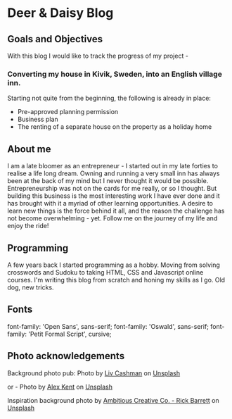 # Deer & Daisy Blog

## Goals and Objectives

With this blog I would like to track the progress of my project - 
### Converting my house in Kivik, Sweden, into an English village inn.

Starting not quite from the beginning, the following is already in place:
- Pre-approved planning permission
- Business plan
- The renting of a separate house on the property as a holiday home

## About me

I am a late bloomer as an entrepreneur - I started out in my late forties to realise a life long dream. 
Owning and running a very small inn has always been at the back of my mind but I never thought it would be possible.
Entrepreneurship was not on the cards for me really, or so I thought.
But building this business is the most interesting work I have ever done and it has brought with it a myriad of other learning opportunities. 
A desire to learn new things is the force behind it all, and the reason the challenge has not become overwhelming - yet.
Follow me on the journey of my life and enjoy the ride!

## Programming

A few years back I started programming as a hobby. Moving from solving crosswords and Sudoku to taking HTML, CSS and Javascript online courses.
I'm writing this blog from scratch and honing my skills as I go. Old dog, new tricks.

## Fonts
font-family: 'Open Sans', sans-serif;
font-family: 'Oswald', sans-serif;
font-family: 'Petit Formal Script', cursive;

## Photo acknowledgements
Background photo pub: Photo by <a href="https://unsplash.com/@liv_escapes?utm_source=unsplash&utm_medium=referral&utm_content=creditCopyText">Liv Cashman</a> on <a href="https://unsplash.com/@annaisoz/likes?utm_source=unsplash&utm_medium=referral&utm_content=creditCopyText">Unsplash</a>
  
or - Photo by <a href="https://unsplash.com/@muster39?utm_source=unsplash&utm_medium=referral&utm_content=creditCopyText">Alex Kent</a> on <a href="https://unsplash.com/s/photos/thatched-cottage?utm_source=unsplash&utm_medium=referral&utm_content=creditCopyText">Unsplash</a>

Inspiration background photo by <a href="https://unsplash.com/@weareambitious?utm_source=unsplash&utm_medium=referral&utm_content=creditCopyText">Ambitious Creative Co.  - Rick Barrett</a> on <a href="https://unsplash.com/s/photos/english-interior?utm_source=unsplash&utm_medium=referral&utm_content=creditCopyText">Unsplash</a>
   
  